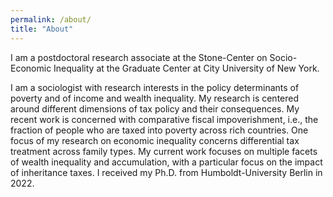 ```yaml
---
permalink: /about/
title: "About"
---
```


I am a postdoctoral research associate at the Stone-Center on Socio-Economic Inequality at the Graduate Center at City University of New York.

I am a sociologist with research interests in the policy determinants of poverty and of income and wealth inequality. My research is centered around different dimensions of tax policy and their consequences. My recent work is concerned with comparative fiscal impoverishment, i.e., the fraction of people who are taxed into poverty across rich countries. One focus of my research on economic inequality concerns differential tax treatment across family types. My current work focuses on multiple facets of wealth inequality and accumulation, with a particular focus on the impact of inheritance taxes. I received my Ph.D. from Humboldt-University Berlin in 2022.
